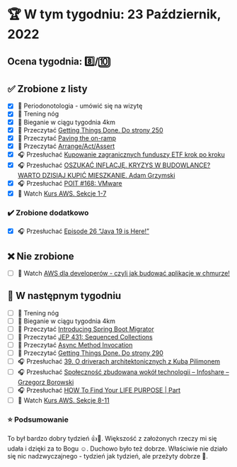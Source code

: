 # 🏆 W tym tygodniu: 23 Październik, 2022

## Ocena tygodnia: 8️⃣/🔟

## ✅ Zrobione z listy
- [x] 🦷 Periodonotologia - umówić się na wizytę
- [x] 🦵 Trening nóg
- [x] 🏃 Bieganie w ciągu tygodnia 4km
- [x] 📗 Przeczytać [Getting Things Done. Do strony 250](https://www.amazon.com/Getting-Things-Done-Stress-Free-Productivity-ebook/dp/B00KWG9M2E)
- [x] 📗 Przeczytać [Paving the on-ramp](https://openjdk.org/projects/amber/design-notes/on-ramp)
- [x] 📗 Przeczytać [Arrange/Act/Assert](https://java-design-patterns.com/patterns/arrange-act-assert/)
- [x] 🎧 Przesłuchać [Kupowanie zagranicznych funduszy ETF krok po kroku](https://inwestomat.eu/kupowanie-zagranicznych-funduszy-etf-krok-po-kroku/)
- [x] 🎧 Przesłuchać [OSZUKAĆ INFLACJĘ. KRYZYS W BUDOWLANCE? WARTO DZISIAJ KUPIĆ MIESZKANIE. Adam Grzymski](https://www.biznesmisja.pl/oszukac-inflacje-kryzys-w-budowlance-warto-dzisiaj-kupic-mieszkanie-adam-grzymski/)
- [x] 🎧 Przesłuchać [POIT #168: VMware](https://porozmawiajmyoit.pl/poit-168-vmware/)
- [x] 🎥 Watch [Kurs AWS. Sekcje 1-7](https://www.udemy.com/course/aws-certified-solutions-architect-associate-saa-c03/)

### ✔️ Zrobione dodatkowo
- [x] 🎧 Przesłuchać [Episode 26 “Java 19 is Here!”](https://inside.java/2022/09/20/podcast-026/)

## ❌ Nie zrobione
- [ ] 🎥 Watch [AWS dla developerów - czyli jak budować aplikacje w chmurze!](https://www.udemy.com/course/serverless-dla-developerow-jak-budowac-aplikacje-w-chmurze/)

## 📝 W następnym tygodniu
- [ ] 🦵 Trening nóg
- [ ] 🏃 Bieganie w ciągu tygodnia 4km
- [ ] 📗 Przeczytać [Introducing Spring Boot Migrator](https://www.infoq.com/news/2022/09/spring-boot-migrator/)
- [ ] 📗 Przeczytać [JEP 431: Sequenced Collections](https://openjdk.org/jeps/431)
- [ ] 📗 Przeczytać [Async Method Invocation](https://java-design-patterns.com/patterns/async-method-invocation/)
- [ ] 📗 Przeczytać [Getting Things Done. Do strony 290](https://www.amazon.com/Getting-Things-Done-Stress-Free-Productivity-ebook/dp/B00KWG9M2E)
- [ ] 🎧 Przesłuchać [39. O driverach architektonicznych z Kubą Pilimonem](https://bettersoftwaredesign.pl/episodes/39)
- [ ] 🎧 Przesłuchać [Społeczność zbudowana wokół technologii – Infoshare – Grzegorz Borowski](https://zaprojektujswojezycie.pl/spolecznosc-zbudowana-wokol-technologii-infoshare-grzegorz-borowski/)
- [ ] 🎧 Przesłuchać [HOW To Find Your LIFE PURPOSE | Part](https://effortlessenglishshow.com/how-to-find-your-life-purpose-part-2)
- [ ] 🎥 Watch [Kurs AWS. Sekcje 8-11](https://www.udemy.com/course/aws-certified-solutions-architect-associate-saa-c03/)

### ⭐ Podsumowanie
To był bardzo dobry tydzień 👍🤛. Większość z założonych rzeczy mi się udała i dzięki za to Bogu ☺️. Duchowo było też dobrze. Właściwie nie działo się nic nadzwyczajnego - tydzień jak tydzień, ale przeżyty dobrze 🤗.
